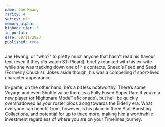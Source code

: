 ```yaml
---
name: Jae Hwang
rarity: 4
series: pic
memory_alpha:
bigbook_tier: 5
in_portal:
date: 08/11/2023
published: true
---
```


Jae Hwang, or "who?" to pretty much anyone that hasn't read his flavour text (even if they *did* watch ST: Picard), briefly reunited with his ex-wife while she was tracking down one of his contacts, Sneed‘s Feed and Seed (Formerly Chuck’s). Jokes aside though, his was a compelling if short-lived character appearance.

In-game, on the other hand, he’s a bit less noteworthy. There’s some Voyage and even Shuttle value there as a Fully Fused Super Rare if you’re a new player (or Nightmare Mode™ aficionado), but he’ll be quickly overshadowed as your roster plods along towards the Elderly era. What everyone can benefit from, however, is his place in three Stat-Boosting Collections, and potential for up to three more, making him a worthwhile investment regardless of where you are on your Timelines journey.
